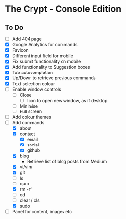 # The Crypt - Console Edition

## To Do

- [ ] Add 404 page
- [x] Google Analytics for commands
- [x] Favicon
- [x] Different input field for mobile
- [x] Fix submit functionality on mobile
- [x] Add functionality to Suggestion boxes
- [x] Tab autocompletion
- [x] Up/Down to retrieve previous commands
- [x] Text selection colour
- [ ] Enable window controls
  - [ ] Close
    - [ ] Icon to open new window, as if desktop
  - [ ] Minimise
  - [ ] Full screen
- [ ] Add colour themes
- [ ] Add commands
  - [x] about
  - [x] contact
    - [x] email
    - [x] social
    - [x] github
  - [x] blog
    * Retrieve list of blog posts from Medium
  - [x] vi/vim
  - [x] git
  - [ ] ls
  - [ ] npm
  - [x] rm -rf
  - [ ] cd
  - [ ] clear / cls
  - [x] sudo
- [ ] Panel for content, images etc
